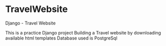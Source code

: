 # TravelWebsite
Django - Travel Website 

This is a practice Django project 
Building a Travel website by downloading available html templates
Database used is PostgreSql
